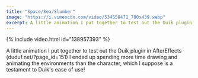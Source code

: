 ```yaml
---
title: "Space/Sea/Slumber"
image: "https://i.vimeocdn.com/video/534558471_780x439.webp"
excerpt: A little animation I put together to test out the Duik plugin in AfterEffects
---
```


{% include video.html id="138957393" %}

A little animation I put together to test out the Duik plugin in AfterEffects (duduf.net/?page_id=151)
I ended up spending more time drawing and animating the environments than the character, which I suppose is a testament to Duik's ease of use!
